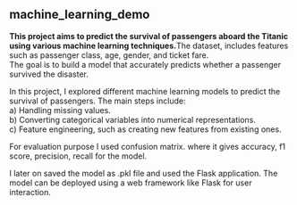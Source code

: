 ## machine_learning_demo

<b>This project aims to predict the survival of passengers aboard the Titanic using various machine learning techniques.</b>The dataset, includes features such as passenger class, age, gender, and ticket fare.<br> The goal is to build a model that accurately predicts whether a passenger survived the disaster.

In this project, I explored different machine learning models to predict the survival of passengers. The main steps include:<br>
a) Handling missing values.<br>
b) Converting categorical variables into numerical representations.<br>
c) Feature engineering, such as creating new features from existing ones.<br>

For evaluation purpose I used confusion matrix. where it gives accuracy, f1 score, precision, recall for the model.<br>

I later on saved the model as .pkl file and used the Flask application. The model can be deployed using a web framework like Flask for user interaction.<br>
